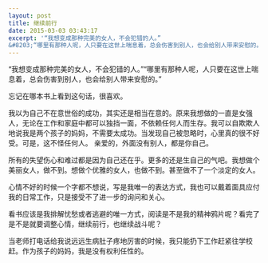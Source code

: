 ```yaml
---
layout: post
title: 继续前行
date: 2015-03-03 03:43:17
excerpt: '“我想变成那种完美的女人，不会犯错的人。”
&#8203;“哪里有那种人呢，人只要在这世上喘息着，总会伤害到别人，也会给别人带来安慰的。”'
---
```




“我想变成那种完美的女人，不会犯错的人。”
&#8203;“哪里有那种人呢，人只要在这世上喘息着，总会伤害到别人，也会给别人带来安慰的。”

 
忘记在哪本书上看到这句话，很喜欢。

我以为自己不在意世俗的成功，其实还是相当在意的。原来我想做的一直是女强人，无论在工作和家庭中都可以独挡一面，不依赖任何人而生存。我可以自欺欺人地说我是两个孩子的妈妈，不需要太成功。当发现自己被忽略时，心里真的很不好受。可是，这不怪任何人。
亲爱的，外面没有别人，都是你自己。

所有的失望伤心和难过都是因为自己还在乎。更多的还是生自己的气吧。我想做个美丽女人，做不到。想做个优雅的女人，也做不到。甚至做不了一个淡定的女人。

心情不好的时候一个字都不想说，写是我唯一的表达方式，我也可以戴着面具应付我的日常工作，只是接受不了进一步的询问和关心。

看书应该是我排解忧愁或者逃避的唯一方式，阅读是不是我的精神鸦片呢？看完了是不是就要调整心情，继续前行，也继续战斗呢？

当老师打电话给我说远远生病肚子疼地厉害的时候，我只能扔下工作赶紧往学校赶。作为孩子的妈妈，我是没有权利任性的。


